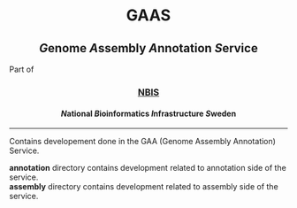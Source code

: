<h1 align="center">GAAS</h1>
<h2 align="center">   <em>G</em>enome <em>A</em>ssembly <em>A</em>nnotation <i>S</i>ervice</h2>

Part of <h3 align="center">[NBIS](https://nbis.se)</h3>
<h4 align="center">   <em>N</em>ational <em>B</em>ioinformatics <em>I</em>nfrastructure <i>S</i>weden</h4>

---------------------------

Contains developement done in the GAA (Genome Assembly Annotation) Service.

__annotation__ directory contains development related to annotation side of the service.</br>
__assembly__ directory contains development related to assembly side of the service.
